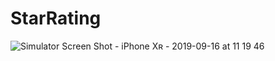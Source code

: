 # StarRating

![Simulator Screen Shot - iPhone Xʀ - 2019-09-16 at 11 19 46](https://user-images.githubusercontent.com/47827901/65070909-82ba2780-d95b-11e9-8b59-bc9a7a644fca.png)
